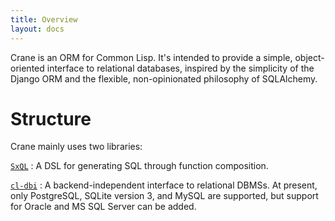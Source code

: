 ```yaml
---
title: Overview
layout: docs
---
```


Crane is an ORM for Common Lisp. It's intended to provide a simple,
object-oriented interface to relational databases, inspired by the simplicity of
the Django ORM and the flexible, non-opinionated philosophy of SQLAlchemy.

# Structure

Crane mainly uses two libraries:

[`SxQL`][sxql]
: A DSL for generating SQL through function composition.

[`cl-dbi`][dbi]
: A backend-independent interface to relational DBMSs. At present, only
  PostgreSQL, SQLite version 3, and MySQL are supported, but support for Oracle
  and MS SQL Server can be added.

[sxql]: https://github.com/fukamachi/sxql
[dbi]: https://github.com/fukamachi/cl-dbi
